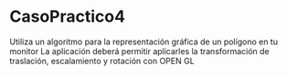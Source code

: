 # CasoPractico4
Utiliza un algoritmo para la representación gráfica de un polígono en tu monitor La aplicación deberá permitir aplicarles la transformación de traslación, escalamiento y rotación con OPEN GL
